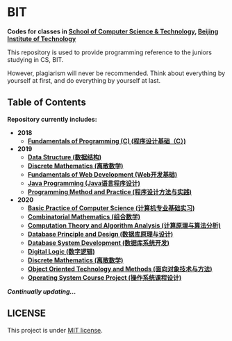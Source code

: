 # BIT

**Codes for classes in [School of Computer Science & Technology](http://cs.bit.edu.cn/), [Beijing Institute of Technology](http://www.bit.edu.cn/)**

This repository is used to provide programming reference to the juniors studying in CS, BIT.

However, plagiarism will never be recommended. Think about everything by yourself at first, and do everything by yourself at last.

## Table of Contents

**Repository currently includes:**

- **2018**
  - **[Fundamentals of Programming (C) (程序设计基础（C）)](https://github.com/Hyperzsb/BIT/tree/master/2018/fundamentals-of-programming-(C))**
- **2019**
  - **[Data Structure (数据结构)](https://github.com/Hyperzsb/BIT/tree/master/2019/data-structure)**
  - **[Discrete Mathematics (离散数学)](https://github.com/Hyperzsb/BIT/tree/master/2019/discrete-mathematics)**
  - **[Fundamentals of Web Development (Web开发基础)](https://github.com/Hyperzsb/BIT/tree/master/2019/fundamentals-of-web-development)**
  - **[Java Programming (Java语言程序设计)](https://github.com/Hyperzsb/BIT/tree/master/2019/java-programming)**
  - **[Programming Method and Practice (程序设计方法与实践)](https://github.com/Hyperzsb/BIT/tree/master/2019/programming-method-and-practice)**
- **2020**
  - **[Basic Practice of Computer Science (计算机专业基础实习)](https://github.com/Hyperzsb/BIT/tree/master/2020/basic-practice-of-computer-science)**
  - **[Combinatorial Mathematics (组合数学)](https://github.com/Hyperzsb/BIT/tree/master/2020/combinatorial-mathematics)**
  - **[Computation Theory and Algorithm Analysis (计算原理与算法分析)](https://github.com/Hyperzsb/BIT/tree/master/2020/computation-theory-and-algorithm-analysis)**
  - **[Database Principle and Design (数据库原理与设计)](https://github.com/Hyperzsb/BIT/tree/master/2020/database-principle-and-design)**
  - **[Database System Development (数据库系统开发)](https://github.com/Hyperzsb/BIT/tree/master/2020/database-system-development)**
  - **[Digital Logic (数字逻辑)](https://github.com/Hyperzsb/BIT/tree/master/2020/digital-logic)**
  - [**Discrete Mathematics (离散数学)**](https://github.com/Hyperzsb/BIT/tree/master/2020/discrete-mathematics)
  - **[Object Oriented Technology and Methods (面向对象技术与方法)](https://github.com/Hyperzsb/BIT/tree/master/2020/object-oriented-technology-and-methods)**
  - **[Operating System Course Project (操作系统课程设计)](https://github.com/Hyperzsb/BIT/tree/master/2020/operating-system-course-project)**

***Continually updating...***

## LICENSE

This project is under [MIT license](https://github.com/Hyperzsb/BIT/tree/master/LICENSE).
